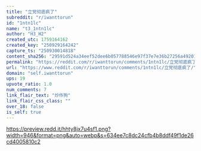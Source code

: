 ```yaml
---
title: "立党彻底疯了"
subreddit: "r/iwanttorun"
id: "1ntn1lc"
name: "t3_1ntn1lc"
author: "H3_H2"
created_utc: 1759164162
created_key: "250929164242"
capture_ts: "250930014818"
content_sha256: "29591d524a34eef52dee6b057788546e97f37e7e36b27256a49201ce45c6f01b"
permalink: "https://reddit.com/r/iwanttorun/comments/1ntn1lc/立党彻底疯了/"
url: "https://www.reddit.com/r/iwanttorun/comments/1ntn1lc/立党彻底疯了/"
domain: "self.iwanttorun"
ups: 19
upvote_ratio: 1.0
num_comments: 7
link_flair_text: "炒作狗"
link_flair_css_class: ""
over_18: false
is_self: true
---
```


<https://preview.redd.it/hhty8jx7u4sf1.png?width=946&format=png&auto=webp&s=634ee7c8dc24cfb4b8ddf49f1de26cd4005810c2>
